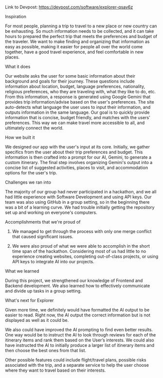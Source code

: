 Link to Devpost: https://devpost.com/software/explorer-qsav6z


Inspiration

For most people, planning a trip to travel to a new place or new country can be exhausting. So much information needs to be collected, and it can take hours to prepared the perfect trip that meets the preferences and budget of the traveler. We want to make finding and organizing that information as easy as possible, making it easier for people all over the world come together, have a good travel experience, and feel comfortable in new places.

What it does

Our website asks the user for some basic information about their background and goals for their journey. These questions include information about location, budget, language preferences, nationality, religious preferences, who they are traveling with, what they like to do, etc. From this information, a response is generated using Google Gemini that provides trip information/advise based on the user's preferences. The site auto-detects what language the user uses to input their information, and outputs information in the same language. Our goal is to quickly provide information that is concise, budget friendly, and matches with the users' preferences. This way we can make travel more accessible to all, and ultimately connect the world.

How we built it

We designed our app with the user's input at its core. Initially, we gather specifics from the user about their trip preferences and budget. This information is then crafted into a prompt for our AI, Gemini, to generate a custom itinerary. The final step involves organizing Gemini's output into a concise list of suggested activities, places to visit, and accommodation options for the user's trip.

Challenges we ran into

The majority of our group had never participated in a hackathon, and we all had little experience with Software Development and using API keys. Our team was also using GitHub in a group setting, so in the beginning there was a bit of a learning curve. We had trouble initially getting the repository set up and working on everyone's computers.

Accomplishments that we're proud of

1) We managed to get through the process with only one merge conflict that caused significant issues.

2) We were also proud of what we were able to accomplish in the short time span of the hackathon. Considering most of us had little to no experience creating websites, completing out-of-class projects, or using API keys to integrate AI into our projects.

What we learned

During this project, we strengthened our knowledge of Frontend and Backend development. We also learned how to effectively communicate and divide up tasks in a group setting.

What's next for Explorer

Given more time, we definitely would have formatted the AI output to be easier to read. Right now, the AI output the correct information but is not displayed as well as it could be.

We also could have improved the AI prompting to find even better results. One way would be to instruct the AI to look through reviews for each of the itinerary items and rank them based on the User’s interests. We could also have instructed the AI to initially produce a larger list of itinerary items and then choose the best ones from that list.

Other possible features could include flight/travel plans, possible risks associated with the trip, and a separate service to help the user choose where they want to travel based on their interests.
